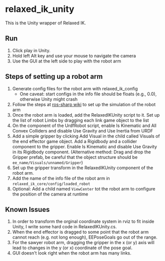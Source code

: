 # relaxed_ik_unity

This is the Unity wrapper of Relaxed IK.

## Run
1. Click play in Unity.
2. Hold left Alt key and use your mouse to navigate the camera
3. Use the GUI at the left side to play with the robot arm

## Steps of setting up a robot arm
1. Generate config files for the robot arm with relaxed_ik_config
   + One caveat: start configs in the info file should be floats (e.g., 0.0), otherwise Unity might crash
2. Follow the steps at [ros-sharp wiki](https://github.com/siemens/ros-sharp/wiki/User_App_NoROS_ImportURDFOnWindows) to set up the simulation of the robot arm
3. Once the robot arm is loaded, add the RelaxedIKUnity script to it. Set up the list of robot Limbs by dragging each link game object to the list
4. On the component of the UrdfRobot script, enable Is Kinematic and All Convex Colliders and disable Use Gravity and Use Inertia from URDF
5. Add a simple gripper by clicking Add Visual in the child called Visuals of the end effector game object. Add a Rigidbody and a collider component to the gripper. Enable Is Kinematic and disable Use Gravity in its Rigidbody component. (Alternative method: Drag and drop the Gripper prefab, be careful that the object structure should be `ee_name/Visuals/unnamed/Gripper`)
6. Set up the gripper transform in the RelaxedIKUnity component of the robot arm.
7. Add the name of the info file of the robot arm in `relaxed_ik_core/config/loaded_robot`
8. Optional: Add a child named `ViewCenter` tot the robot arm to configure the position of the camera at runtime

## Known Issues
1. In order to transform the orginal coordinate system in rviz to fit inside Unity, I write some hard code in RelaxedIKUnity.cs.
2. When the end effector is dragged to some point that the robot arm cannot reach (e.g. not long enough), EEPoseGoals go out of the range.
3. For the sawyer robot arm, dragging the gripper in the x (or y) axis will lead to changes in the y (or x) coordinate of the pose goal.
4. GUI doesn't look right when the robot arm has many links.
